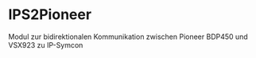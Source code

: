 # IPS2Pioneer
Modul zur bidirektionalen Kommunikation zwischen Pioneer BDP450 und VSX923 zu IP-Symcon

